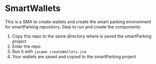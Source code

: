 # SmartWallets

This is a SMA to create wallets and create the smart parking environment for smartParking repository.
Step to run and create the components:
  1. Copy this repo to the same directory where is saved the smartParking project
  2. Enter the repo
  3. Run it with `jacamo createWallets.jcm`
  4. Your wallets are saved and copied to the smartParking project